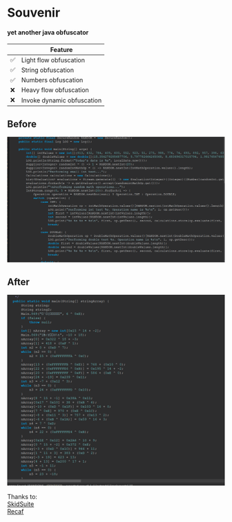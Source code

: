 # Souvenir
#### yet another java obfuscator

| | Feature
|-|-|
| ✅ | Light flow obfuscation |
| ✅ | String obfuscation |
| ✅ | Numbers obfuscation |
| ❌ | Heavy flow obfuscation |
| ❌ |Invoke dynamic obfuscation |

<h2>Before</h2>
<img src="imgs/main_before.png">
<h2>After</h2>
<img src="imgs/main_after.png">

Thanks to: <br>
[SkidSuite](https://github.com/GenericException/SkidSuite)<br>
[Recaf](https://github.com/Col-E/Recaf)

